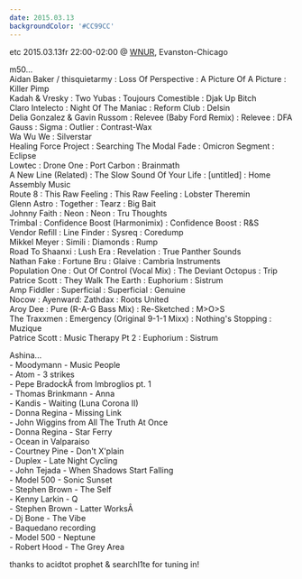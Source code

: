 ```yaml
---
date: 2015.03.13
backgroundColor: '#CC99CC'
---
```


etc 2015.03.13fr 22:00-02:00 @ [WNUR](http://www.wnur.org/), Evanston-Chicago  

m50...  
Aidan Baker / thisquietarmy : Loss Of Perspective : A Picture Of A Picture : Killer Pimp  
Kadah & Vresky : Two Yubas : Toujours Comestible : Djak Up Bitch  
Claro Intelecto : Night Of The Maniac : Reform Club : Delsin  
Delia Gonzalez & Gavin Russom : Relevee (Baby Ford Remix) : Relevee : DFA  
Gauss : Sigma : Outlier : Contrast-Wax  
Wa Wu We : Silverstar  
Healing Force Project : Searching The Modal Fade : Omicron Segment : Eclipse  
Lowtec : Drone One : Port Carbon : Brainmath  
A New Line (Related) : The Slow Sound Of Your Life : \[untitled\] : Home Assembly Music  
Route 8 : This Raw Feeling : This Raw Feeling : Lobster Theremin  
Glenn Astro : Together : Tearz : Big Bait  
Johnny Faith : Neon : Neon : Tru Thoughts  
Trimbal : Confidence Boost (Harmonimix) : Confidence Boost : R&S  
Vendor Refill : Line Finder : Sysreq : Coredump  
Mikkel Meyer : Simili : Diamonds : Rump  
Road To Shaanxi : Lush Era : Revelation : True Panther Sounds  
Nathan Fake : Fortune Bru : Glaive : Cambria Instruments  
Population One : Out Of Control (Vocal Mix) : The Deviant Octopus : Trip  
Patrice Scott : They Walk The Earth : Euphorium : Sistrum  
Amp Fiddler : Superficial : Superficial : Genuine  
Nocow : Ayenward: Zathdax : Roots United  
Aroy Dee : Pure (R-A-G Bass Mix) : Re-Sketched : M>O>S  
The Traxxmen : Emergency (Original 9-1-1 Mixx) : Nothing's Stopping : Muzique  
Patrice Scott : Music Therapy Pt 2 : Euphorium : Sistrum  

Ashina...  
\- Moodymann - Music People  
\- Atom - 3 strikes  
\- Pepe BradockÂ from Imbroglios pt. 1  
\- Thomas Brinkmann - Anna  
\- Kandis - Waiting (Luna Corona II)  
\- Donna Regina - Missing Link  
\- John Wiggins from All The Truth At Once  
\- Donna Regina - Star Ferry  
\- Ocean in Valparaiso  
\- Courtney Pine - Don't X'plain  
\- Duplex - Late Night Cycling  
\- John Tejada - When Shadows Start Falling  
\- Model 500 - Sonic Sunset  
\- Stephen Brown - The Self  
\- Kenny Larkin - Q  
\- Stephen Brown - Latter WorksÂ  
\- Dj Bone - The Vibe  
\- Baquedano recording  
\- Model 500 - Neptune  
\- Robert Hood - The Grey Area  

thanks to acidtot prophet & searchl1te for tuning in!